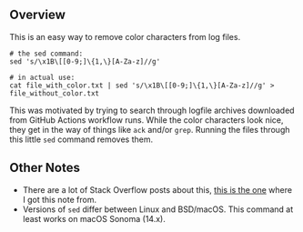## Overview
This is an easy way to remove color characters from log files.

```shell
# the sed command:
sed 's/\x1B\[[0-9;]\{1,\}[A-Za-z]//g'

# in actual use:
cat file_with_color.txt | sed 's/\x1B\[[0-9;]\{1,\}[A-Za-z]//g' > file_without_color.txt
```

This was motivated by trying to search through logfile archives downloaded from GitHub Actions workflow runs. While the color characters look nice, they get in the way of things like `ack` and/or `grep`. Running the files through this little `sed` command removes them.

## Other Notes
- There are a lot of Stack Overflow posts about this, [this is the one](https://stackoverflow.com/questions/17998978/removing-colors-from-output) where I got this note from.
- Versions of `sed` differ between Linux and BSD/macOS. This command at least works on macOS Sonoma (14.x).
